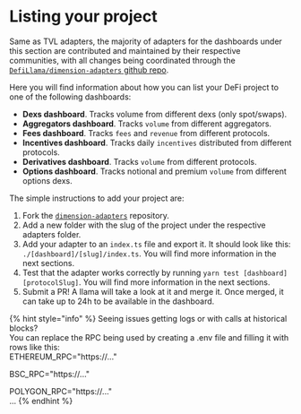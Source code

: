 # Listing your project

Same as TVL adapters, the majority of adapters for the dashboards under this section are contributed and maintained by their respective communities, with all changes being coordinated through the [`DefiLlama/dimension-adapters` github repo](https://github.com/DefiLlama/dimension-adapters).

Here you will find information about how you can list your DeFi project to one of the following dashboards:

* **Dexs dashboard**. Tracks volume from different dexs (only spot/swaps).
* **Aggregators dashboard**. Tracks `volume` from different aggregators.
* **Fees dashboard**. Tracks `fees` and `revenue` from different protocols.
* **Incentives dashboard**. Tracks daily `incentives` distributed from different protocols.
* **Derivatives dashboard**. Tracks `volume` from different protocols.
* **Options dashboard**. Tracks notional and premium `volume` from different options dexs.

The simple instructions to add your project are:

1. Fork the [`dimension-adapters`](https://github.com/DefiLlama/dimension-adapters) repository.
2. Add a new folder with the slug of the project under the respective adapters folder.
3. Add your adapter to an `index.ts` file and export it. It should look like this: `./[dashboard]/[slug]/index.ts`. You will find more information in the next sections.
4. Test that the adapter works correctly by running `yarn test [dashboard] [protocolSlug]`. You will find more information in the next sections.
5. Submit a PR! A llama will take a look at it and merge it. Once merged, it can take up to 24h to be available in the dashboard.

{% hint style="info" %}
Seeing issues getting logs or with calls at historical blocks?\
You can replace the RPC being used by creating a .env file and filling it with rows like this:\
ETHEREUM\_RPC="https://..."

BSC\_RPC="https://..."

POLYGON\_RPC="https://..."\
...
{% endhint %}
